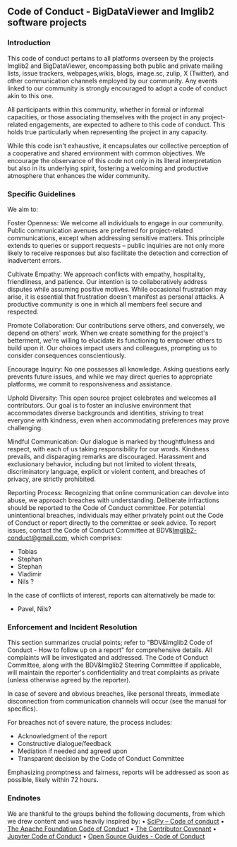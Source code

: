 ## Code of Conduct -  BigDataViewer and Imglib2 software projects 

### Introduction
This code of conduct pertains to all platforms overseen by the projects Imglib2 and BigDataViewer, encompassing both public and private mailing lists, issue trackers, webpages,wikis, blogs, image.sc, zulip, X (Twitter), and other communication channels employed by our community. Any events linked to our community is strongly encouraged to adopt a code of conduct akin to this one. 

All participants within this community, whether in formal or informal capacities, or those associating themselves with the project in any project-related engagements, are expected to adhere to this code of conduct. This holds true particularly when representing the project in any capacity.

While this code isn't exhaustive, it encapsulates our collective perception of a cooperative and shared environment with common objectives. We encourage the observance of this code not only in its literal interpretation but also in its underlying spirit, fostering a welcoming and productive atmosphere that enhances the wider community.

### Specific Guidelines
We aim to:

Foster Openness: We welcome all individuals to engage in our community. Public communication avenues are preferred for project-related communications, except when addressing sensitive matters. This principle extends to queries or support requests – public inquiries are not only more likely to receive responses but also facilitate the detection and correction of inadvertent errors.

Cultivate Empathy: We approach conflicts with empathy, hospitality, friendliness, and patience. Our intention is to collaboratively address disputes while assuming positive motives. While occasional frustration may arise, it is essential that frustration doesn't manifest as personal attacks. A productive community is one in which all members feel secure and respected.

Promote Collaboration: Our contributions serve others, and conversely, we depend on others' work. When we create something for the project's betterment, we're willing to elucidate its functioning to empower others to build upon it. Our choices impact users and colleagues, prompting us to consider consequences conscientiously.

Encourage Inquiry: No one possesses all knowledge. Asking questions early prevents future issues, and while we may direct queries to appropriate platforms, we commit to responsiveness and assistance.

Uphold Diversity: This open source project celebrates and welcomes all contributors. Our goal is to foster an inclusive environment that accommodates diverse backgrounds and identities, striving to treat everyone with kindness, even when accommodating preferences may prove challenging.

Mindful Communication: Our dialogue is marked by thoughtfulness and respect, with each of us taking responsibility for our words. Kindness prevails, and disparaging remarks are discouraged. Harassment and exclusionary behavior, including but not limited to violent threats, discriminatory language, explicit or violent content, and breaches of privacy, are strictly prohibited.

Reporting Process: Recognizing that online communication can devolve into abuse, we approach breaches with understanding. Deliberate infractions should be reported to the Code of Conduct committee. For potential unintentional breaches, individuals may either privately point out the Code of Conduct or report directly to the committee or seek advice.
To report issues, contact the Code of Conduct Committee at BDV&Imglib2-conduct@gmail.com, which comprises:

- Tobias 
- Stephan
- Stephan
- Vladimir 
- Nils ?

In the case of conflicts of interest, reports can alternatively be made to:

- Pavel, Nils? 


### Enforcement and Incident Resolution
This section summarizes crucial points; refer to "BDV&Imglib2 Code of Conduct - How to follow up on a report" for comprehensive details.
All complaints will be investigated and addressed. The Code of Conduct Committee, along with the BDV&Imglib2 Steering Committee if applicable, will maintain the reporter's confidentiality and treat complaints as private (unless otherwise agreed by the reporter).

In case of severe and obvious breaches, like personal threats, immediate disconnection from communication channels will occur (see the manual for specifics).

For breaches not of severe nature, the process includes:
- Acknowledgment of the report
- Constructive dialogue/feedback
- Mediation if needed and agreed upon
- Transparent decision by the Code of Conduct Committee

Emphasizing promptness and fairness, reports will be addressed as soon as possible, likely within 72 hours.  


### Endnotes
We are thankful to the groups behind the following documents, from which we drew content and was heavily inspired by:
•	[SciPy – Code of conduct](https://docs.scipy.org/doc/scipy/dev/conduct/code_of_conduct.html)
• [The Apache Foundation Code of Conduct](https://www.apache.org/foundation/policies/conduct.html)
•	[The Contributor Covenant](https://www.contributor-covenant.org/version/1/4/code-of-conduct/)
•	[Jupyter Code of Conduct](https://github.com/jupyter/governance/tree/main/conduct)
•	[Open Source Guides - Code of Conduct](https://opensource.guide/code-of-conduct/)



